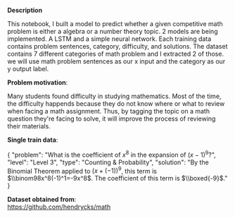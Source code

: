 **Description**

This notebook, I built a model to predict whether a given competitive math problem is either a algebra or a number theory topic.
2 models are being implemented. A LSTM and a simple neural network.
Each training data contains problem sentences, category, difficulty, and solutions.
The dataset contains 7 different categories of math problem and I extracted 2 of those.
we will use math problem sentences as our x input and the category as our y output label.

**Problem motivation**:

Many students found difficulty in studying mathematics. Most of the time, the difficulty happends because they do not know where or what to review when facing a math assignment. Thus, by tagging the topic on a math question they're facing to solve, it will improve the process of reviewing their materials.

**Single train data**: 

{
    "problem": "What is the coefficient of $x^8$ in the expansion of $(x-1)^9$?",
    "level": "Level 3",
    "type": "Counting & Probability",
    "solution": "By the Binomial Theorem applied to $(x+(-1))^9$, this term is $\\binom98x^8(-1)^1=-9x^8$.  The coefficient of this term is $\\boxed{-9}$."
}

**Dataset obtained from**: 
<br> https://github.com/hendrycks/math
